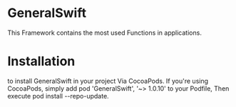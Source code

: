 # GeneralSwift
This Framework contains the most used  Functions in applications.
# Installation
to install GeneralSwift in your project Via CocoaPods.
If you're using CocoaPods, simply add pod 'GeneralSwift', '~> 1.0.10' to your Podfile,
Then execute pod install --repo-update.
